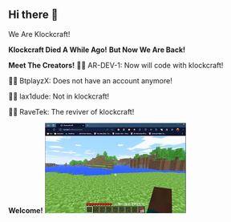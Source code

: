 ## Hi there 👋
We Are Klockcraft! 

**Klockcraft Died A While Ago!**
**But Now We Are Back!**

**Meet The Creators!**
👩‍💻 AR-DEV-1: Now will code with klockcraft!

👩‍💻 BtplayzX: Does not have an account anymore!

👩‍💻 lax1dude: Not in klockcraft!

👩‍💻 RaveTek: The reviver of klockcraft!





**Welcome!**
![0.30 demo](https://github.com/Klockcraft-Revived/.github/blob/main/profile/images.jpeg?raw=true)
